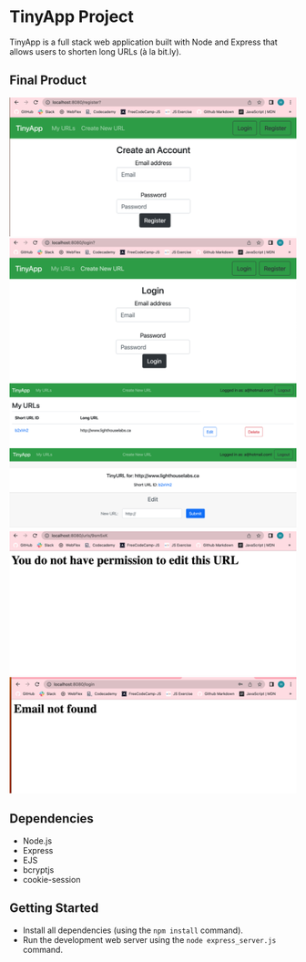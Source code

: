 # TinyApp Project

TinyApp is a full stack web application built with Node and Express that allows users to shorten long URLs (à la bit.ly).

## Final Product

!["Create an Account"](https://github.com/haijoon2/tinyapp/blob/main/docs/create-an-account.png?raw=true)
!["Login page"](https://github.com/haijoon2/tinyapp/blob/main/docs/login-page.png?raw=true)
!["My URLs"](https://github.com/haijoon2/tinyapp/blob/main/docs/my-URL.png?raw=true)
!["Short URL"](https://github.com/haijoon2/tinyapp/blob/main/docs/shortURL.png?raw=true)
!["No Permission"](https://github.com/haijoon2/tinyapp/blob/main/docs/no-permission.png?raw=true)
!["Email not found"](https://github.com/haijoon2/tinyapp/blob/main/docs/email-not-found.png?raw=true)


## Dependencies

- Node.js
- Express
- EJS
- bcryptjs
- cookie-session

## Getting Started

- Install all dependencies (using the `npm install` command).
- Run the development web server using the `node express_server.js` command.